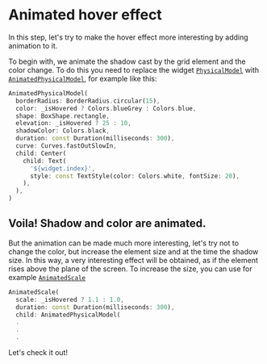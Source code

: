 # Animated hover effect

In this step, let's try to make the hover effect more interesting by adding animation to it.

To begin with, we animate the shadow cast by the grid element and the color change. To do this you need to replace the widget [`PhysicalModel`](https://api.flutter.dev/flutter/widgets/PhysicalModel-class.html) with [`AnimatedPhysicalModel`](https://api.flutter.dev/flutter/widgets/AnimatedPhysicalModel-class.html), for example like this:
```dart
AnimatedPhysicalModel(
  borderRadius: BorderRadius.circular(15),
  color: _isHovered ? Colors.blueGrey : Colors.blue,
  shape: BoxShape.rectangle,
  elevation: _isHovered ? 25 : 10,
  shadowColor: Colors.black,
  duration: const Duration(milliseconds: 300),
  curve: Curves.fastOutSlowIn,
  child: Center(
    child: Text(
      '${widget.index}',
      style: const TextStyle(color: Colors.white, fontSize: 20),
    ),
  ),
)
```

## Voila! Shadow and color are animated.

But the animation can be made much more interesting, let's try not to change the color, but increase the element size and at the time the shadow size. In this way, a very interesting effect will be obtained, as if the element rises above the plane of the screen. To increase the size, you can use for example [`AnimatedScale`](https://api.flutter.dev/flutter/widgets/AnimatedScale-class.html)

```dart
AnimatedScale(
  scale: _isHovered ? 1.1 : 1.0,
  duration: const Duration(milliseconds: 300),
  child: AnimatedPhysicalModel(
  .
  .
  .
```

Let's check it out!

